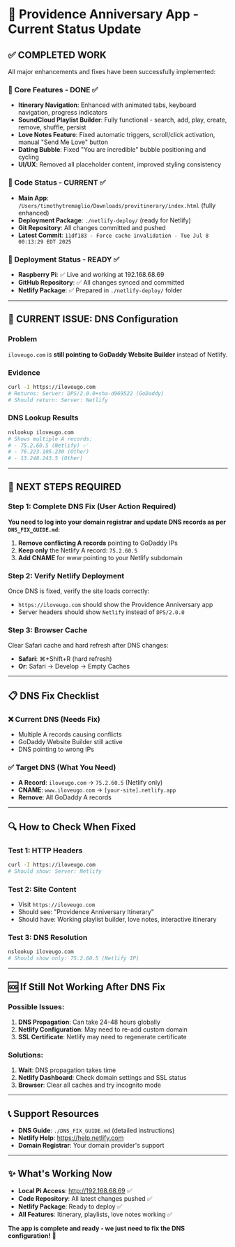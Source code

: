 # 🚀 Providence Anniversary App - Current Status Update

## ✅ COMPLETED WORK
All major enhancements and fixes have been successfully implemented:

### 🎯 Core Features - DONE ✅
- **Itinerary Navigation**: Enhanced with animated tabs, keyboard navigation, progress indicators
- **SoundCloud Playlist Builder**: Fully functional - search, add, play, create, remove, shuffle, persist
- **Love Notes Feature**: Fixed automatic triggers, scroll/click activation, manual "Send Me Love" button
- **Dating Bubble**: Fixed "You are incredible" bubble positioning and cycling
- **UI/UX**: Removed all placeholder content, improved styling consistency

### 📁 Code Status - CURRENT ✅
- **Main App**: `/Users/timothytremaglio/Downloads/provitinerary/index.html` (fully enhanced)
- **Deployment Package**: `./netlify-deploy/` (ready for Netlify)
- **Git Repository**: All changes committed and pushed
- **Latest Commit**: `11df183 - Force cache invalidation - Tue Jul 8 00:13:29 EDT 2025`

### 🔧 Deployment Status - READY ✅
- **Raspberry Pi**: ✅ Live and working at 192.168.68.69
- **GitHub Repository**: ✅ All changes synced and committed
- **Netlify Package**: ✅ Prepared in `./netlify-deploy/` folder

---

## 🚨 CURRENT ISSUE: DNS Configuration

### Problem
`iloveugo.com` is **still pointing to GoDaddy Website Builder** instead of Netlify.

### Evidence
```bash
curl -I https://iloveugo.com
# Returns: Server: DPS/2.0.0+sha-d969522 (GoDaddy)
# Should return: Server: Netlify
```

### DNS Lookup Results
```bash
nslookup iloveugo.com
# Shows multiple A records:
# - 75.2.60.5 (Netlify) ✅
# - 76.223.105.230 (Other)
# - 13.248.243.5 (Other)
```

---

## 🎯 NEXT STEPS REQUIRED

### Step 1: Complete DNS Fix (User Action Required)
**You need to log into your domain registrar and update DNS records as per `DNS_FIX_GUIDE.md`:**

1. **Remove conflicting A records** pointing to GoDaddy IPs
2. **Keep only** the Netlify A record: `75.2.60.5`
3. **Add CNAME** for www pointing to your Netlify subdomain

### Step 2: Verify Netlify Deployment
Once DNS is fixed, verify the site loads correctly:
- `https://iloveugo.com` should show the Providence Anniversary app
- Server headers should show `Netlify` instead of `DPS/2.0.0`

### Step 3: Browser Cache
Clear Safari cache and hard refresh after DNS changes:
- **Safari**: ⌘+Shift+R (hard refresh)
- **Or**: Safari → Develop → Empty Caches

---

## 📋 DNS Fix Checklist

### ❌ Current DNS (Needs Fix)
- Multiple A records causing conflicts
- GoDaddy Website Builder still active
- DNS pointing to wrong IPs

### ✅ Target DNS (What You Need)
- **A Record**: `iloveugo.com` → `75.2.60.5` (Netlify only)
- **CNAME**: `www.iloveugo.com` → `[your-site].netlify.app`
- **Remove**: All GoDaddy A records

---

## 🔍 How to Check When Fixed

### Test 1: HTTP Headers
```bash
curl -I https://iloveugo.com
# Should show: Server: Netlify
```

### Test 2: Site Content
- Visit `https://iloveugo.com`
- Should see: "Providence Anniversary Itinerary" 
- Should have: Working playlist builder, love notes, interactive itinerary

### Test 3: DNS Resolution
```bash
nslookup iloveugo.com
# Should show only: 75.2.60.5 (Netlify IP)
```

---

## 🆘 If Still Not Working After DNS Fix

### Possible Issues:
1. **DNS Propagation**: Can take 24-48 hours globally
2. **Netlify Configuration**: May need to re-add custom domain
3. **SSL Certificate**: Netlify may need to regenerate certificate

### Solutions:
1. **Wait**: DNS propagation takes time
2. **Netlify Dashboard**: Check domain settings and SSL status
3. **Browser**: Clear all caches and try incognito mode

---

## 📞 Support Resources

- **DNS Guide**: `./DNS_FIX_GUIDE.md` (detailed instructions)
- **Netlify Help**: https://help.netlify.com
- **Domain Registrar**: Your domain provider's support

---

## ✨ What's Working Now

- **Local Pi Access**: http://192.168.68.69 ✅
- **Code Repository**: All latest changes pushed ✅
- **Netlify Package**: Ready to deploy ✅
- **All Features**: Itinerary, playlists, love notes working ✅

**The app is complete and ready - we just need to fix the DNS configuration!** 🎉
